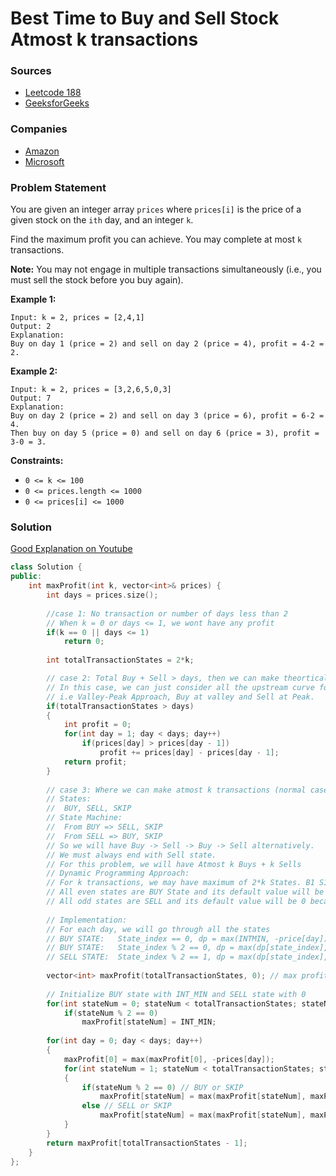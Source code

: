 # Best Time to Buy and Sell Stock Atmost k transactions

### Sources

* [Leetcode 188](https://leetcode.com/problems/best-time-to-buy-and-sell-stock-iv/)
* [GeeksforGeeks](https://practice.geeksforgeeks.org/problems/maximum-profit4657/1#)

### Companies

* [Amazon](../../company-based-lists/amazon.md)
* [Microsoft](../../company-based-lists/microsoft.md)

### Problem Statement

You are given an integer array `prices` where `prices[i]` is the price of a given stock on the `ith` day, and an integer `k`.

Find the maximum profit you can achieve. You may complete at most `k` transactions.

**Note:** You may not engage in multiple transactions simultaneously \(i.e., you must sell the stock before you buy again\).

**Example 1:**

```text
Input: k = 2, prices = [2,4,1]
Output: 2
Explanation: 
Buy on day 1 (price = 2) and sell on day 2 (price = 4), profit = 4-2 = 2.
```

**Example 2:**

```text
Input: k = 2, prices = [3,2,6,5,0,3]
Output: 7
Explanation: 
Buy on day 2 (price = 2) and sell on day 3 (price = 6), profit = 6-2 = 4. 
Then buy on day 5 (price = 0) and sell on day 6 (price = 3), profit = 3-0 = 3.
```

**Constraints:**

* `0 <= k <= 100`
* `0 <= prices.length <= 1000`
* `0 <= prices[i] <= 1000`

### Solution

[Good Explanation on Youtube](https://www.youtube.com/watch?v=6928FkPhGUA)

```cpp
class Solution {
public:
    int maxProfit(int k, vector<int>& prices) {
        int days = prices.size();
        
        //case 1: No transaction or number of days less than 2
        // When k = 0 or days <= 1, we wont have any profit
        if(k == 0 || days <= 1)
            return 0;
        
        int totalTransactionStates = 2*k;

        // case 2: Total Buy + Sell > days, then we can make theortically INFINITE transaction
        // In this case, we can just consider all the upstream curve for transactions
        // i.e Valley-Peak Approach, Buy at valley and Sell at Peak.
        if(totalTransactionStates > days)
        {
            int profit = 0;
            for(int day = 1; day < days; day++)
                if(prices[day] > prices[day - 1])
                    profit += prices[day] - prices[day - 1];
            return profit;
        }
        
        // case 3: Where we can make atmost k transactions (normal case)
        // States: 
        //  BUY, SELL, SKIP
        // State Machine: 
        //  From BUY => SELL, SKIP
        //  From SELL => BUY, SKIP
        // So we will have Buy -> Sell -> Buy -> Sell alternatively. 
        // We must always end with Sell state.
        // For this problem, we will have Atmost k Buys + k Sells
        // Dynamic Programming Approach:
        // For k transactions, we may have maximum of 2*k States. B1 S1 B2 S2....B2k S2k
        // All even states are BUY State and its default value will be MIN and 
        // All odd states are SELL and its default value will be 0 because our profit should atleast be 0.
        
        // Implementation:
        // For each day, we will go through all the states
        // BUY STATE:   State_index == 0, dp = max(INTMIN, -price[day]);   
        // BUY STATE:   State_index % 2 == 0, dp = max(dp[state_index], dp[state_index-1] - price[day]) SKIP or BUY
        // SELL STATE:  State_index % 2 == 1, dp = max(dp[state_index], dp[state_index-1] + price[day]) SKIP or SELL
        
        vector<int> maxProfit(totalTransactionStates, 0); // max profit at given state
        
        // Initialize BUY state with INT_MIN and SELL state with 0
        for(int stateNum = 0; stateNum < totalTransactionStates; stateNum++)
            if(stateNum % 2 == 0)
                maxProfit[stateNum] = INT_MIN;
        
        for(int day = 0; day < days; day++)
        {
            maxProfit[0] = max(maxProfit[0], -prices[day]);
            for(int stateNum = 1; stateNum < totalTransactionStates; stateNum++)
            {
                if(stateNum % 2 == 0) // BUY or SKIP
                    maxProfit[stateNum] = max(maxProfit[stateNum], maxProfit[stateNum - 1] - prices[day]);
                else // SELL or SKIP
                    maxProfit[stateNum] = max(maxProfit[stateNum], maxProfit[stateNum -1] + prices[day]);       
            }
        }
        return maxProfit[totalTransactionStates - 1];
    }  
};
```

